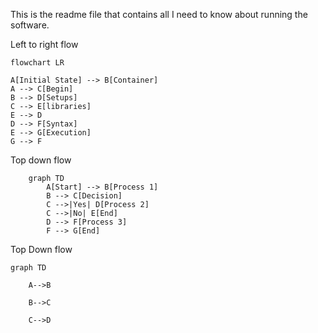 This is the readme file that contains all I need to know about running the software.


Left to right flow
```mermaid
flowchart LR

A[Initial State] --> B[Container]
A --> C[Begin]
B --> D[Setups]
C --> E[libraries]
E --> D
D --> F[Syntax]
E --> G[Execution]
G --> F
```

Top down flow
``` mermaid
    graph TD
        A[Start] --> B[Process 1]
        B --> C[Decision]
        C -->|Yes| D[Process 2]
        C -->|No| E[End]
        D --> F[Process 3]
        F --> G[End]
```

Top Down flow
``` mermaid
graph TD

    A-->B

    B-->C

    C-->D
```